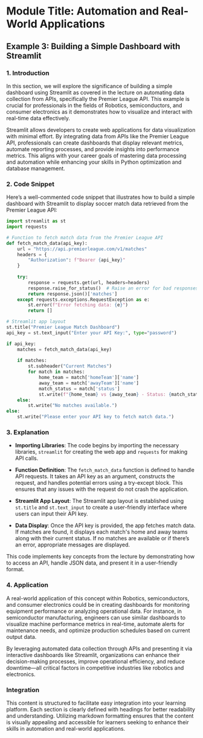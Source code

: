 # Module Title: Automation and Real-World Applications

## Example 3: Building a Simple Dashboard with Streamlit

### 1. Introduction
In this section, we will explore the significance of building a simple dashboard using Streamlit as covered in the lecture on automating data collection from APIs, specifically the Premier League API. This example is crucial for professionals in the fields of Robotics, semiconductors, and consumer electronics as it demonstrates how to visualize and interact with real-time data effectively.

Streamlit allows developers to create web applications for data visualization with minimal effort. By integrating data from APIs like the Premier League API, professionals can create dashboards that display relevant metrics, automate reporting processes, and provide insights into performance metrics. This aligns with your career goals of mastering data processing and automation while enhancing your skills in Python optimization and database management.

### 2. Code Snippet
Here’s a well-commented code snippet that illustrates how to build a simple dashboard with Streamlit to display soccer match data retrieved from the Premier League API:

```python
import streamlit as st
import requests

# Function to fetch match data from the Premier League API
def fetch_match_data(api_key):
    url = "https://api.premierleague.com/v1/matches"
    headers = {
        "Authorization": f"Bearer {api_key}"
    }
    
    try:
        response = requests.get(url, headers=headers)
        response.raise_for_status()  # Raise an error for bad responses
        return response.json()['matches']
    except requests.exceptions.RequestException as e:
        st.error(f"Error fetching data: {e}")
        return []

# Streamlit app layout
st.title("Premier League Match Dashboard")
api_key = st.text_input("Enter your API Key:", type="password")

if api_key:
    matches = fetch_match_data(api_key)
    
    if matches:
        st.subheader("Current Matches")
        for match in matches:
            home_team = match['homeTeam']['name']
            away_team = match['awayTeam']['name']
            match_status = match['status']
            st.write(f"{home_team} vs {away_team} - Status: {match_status}")
    else:
        st.write("No matches available.")
else:
    st.write("Please enter your API key to fetch match data.")
```

### 3. Explanation
- **Importing Libraries**: The code begins by importing the necessary libraries, `streamlit` for creating the web app and `requests` for making API calls.
  
- **Function Definition**: The `fetch_match_data` function is defined to handle API requests. It takes an API key as an argument, constructs the request, and handles potential errors using a try-except block. This ensures that any issues with the request do not crash the application.

- **Streamlit App Layout**: The Streamlit app layout is established using `st.title` and `st.text_input` to create a user-friendly interface where users can input their API key.

- **Data Display**: Once the API key is provided, the app fetches match data. If matches are found, it displays each match's home and away teams along with their current status. If no matches are available or if there’s an error, appropriate messages are displayed.

This code implements key concepts from the lecture by demonstrating how to access an API, handle JSON data, and present it in a user-friendly format. 

### 4. Application
A real-world application of this concept within Robotics, semiconductors, and consumer electronics could be in creating dashboards for monitoring equipment performance or analyzing operational data. For instance, in semiconductor manufacturing, engineers can use similar dashboards to visualize machine performance metrics in real-time, automate alerts for maintenance needs, and optimize production schedules based on current output data.

By leveraging automated data collection through APIs and presenting it via interactive dashboards like Streamlit, organizations can enhance their decision-making processes, improve operational efficiency, and reduce downtime—all critical factors in competitive industries like robotics and electronics.

### Integration
This content is structured to facilitate easy integration into your learning platform. Each section is clearly defined with headings for better readability and understanding. Utilizing markdown formatting ensures that the content is visually appealing and accessible for learners seeking to enhance their skills in automation and real-world applications.